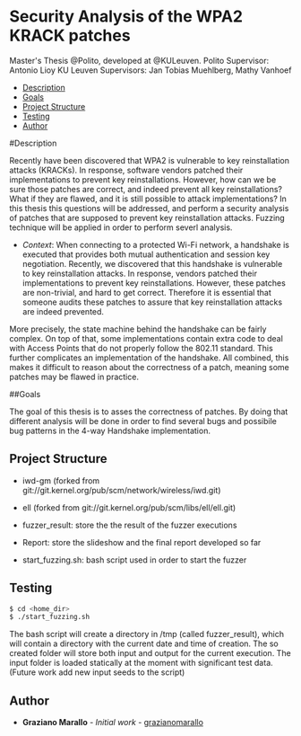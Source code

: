 # Security Analysis of the WPA2 KRACK patches

Master's Thesis @Polito, developed at @KULeuven.
Polito Supervisor: Antonio Lioy
KU Leuven Supervisors: Jan Tobias Muehlberg, Mathy Vanhoef

- [Description](#description)
- [Goals](#goals)
- [Project Structure](#project-structure)
- [Testing](#testing)
- [Author](#author)

#Description

Recently have been discovered that WPA2 is vulnerable to key
reinstallation attacks (KRACKs). In response, software vendors patched their
implementations to prevent key reinstallations. However, how can we be sure
those patches are correct, and indeed prevent all key reinstallations? What if
they are flawed, and it is still possible to attack implementations? In this
thesis this questions will be addressed, and perform a security analysis of
patches that are supposed to prevent key reinstallation attacks. Fuzzing technique
will be applied in order to perform severl analysis.

- _Context_:  When connecting to a protected Wi-Fi network, a handshake is
executed that provides both mutual authentication and session key negotiation.
Recently, we discovered that this handshake is vulnerable to key reinstallation
attacks. In response, vendors patched their implementations to prevent key
reinstallations. However, these patches are non-trivial, and hard to get
correct. Therefore it is essential that someone audits these patches to assure
that key reinstallation attacks are indeed prevented.

More precisely, the state machine behind the handshake can be fairly complex. On
top of that, some implementations contain extra code to deal with Access Points
that do not properly follow the 802.11 standard. This further complicates an
implementation of the handshake. All combined, this makes it difficult to
reason about the correctness of a patch, meaning some patches may be flawed in
practice.

##Goals

The goal of this thesis is to asses the correctness of patches. By doing that 
different analysis will be done in order to find several bugs and possibile bug
patterns in the 4-way Handshake implementation.


## Project Structure

- iwd-gm (forked from git://git.kernel.org/pub/scm/network/wireless/iwd.git)

- ell (forked from git://git.kernel.org/pub/scm/libs/ell/ell.git)

- fuzzer\_result: store the the result of the fuzzer executions

- Report: store the slideshow and the final report developed so far

- start\_fuzzing.sh: bash script used in order to start the fuzzer

## Testing

```bash
$ cd <home_dir>
$ ./start_fuzzing.sh
```
The bash script will create a directory in /tmp (called fuzzer\_result), which will contain a directory with
the current date and time of creation. The so created folder will store both input and output for the current execution.
The input folder is loaded statically at the moment with significant test data. 
(Future work add new input seeds to the script)



## Author

* **Graziano Marallo** - *Initial work* - [grazianomarallo](https://github.com/grazianomarallo)

